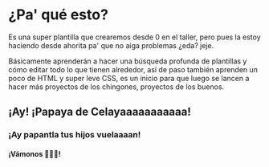 # ¿Pa' qué esto?
Es una super plantilla que crearemos desde 0 en el taller, pero pues la estoy haciendo desde ahorita pa' que no aiga problemas ¿eda? jeje.

Básicamente aprenderán a hacer una búsqueda profunda de plantillas y cómo editar todo lo que tienen alrededor, así de paso también aprenden un poco de HTML y super leve CSS, es un inicio para que luego se lancen a hacer más proyectos de los chingones, proyectos de los buenos.

## ¡Ay! ¡Papaya de Celayaaaaaaaaaaa!
### ¡Ay papantla tus hijos vuelaaaan!

#### ¡Vámonos 🐶🐶🐶!
